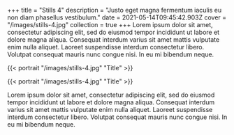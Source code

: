 +++
title = "Stills 4"
description = "Justo eget magna fermentum iaculis eu non diam phasellus vestibulum."
date = 2021-05-14T09:45:42.903Z
cover = "/images/stills-4.jpg"
collection = true
+++
Lorem ipsum dolor sit amet, consectetur adipiscing elit, sed do eiusmod tempor incididunt ut labore et dolore magna aliqua. Consequat interdum varius sit amet mattis vulputate enim nulla aliquet. Laoreet suspendisse interdum consectetur libero. Volutpat consequat mauris nunc congue nisi. In eu mi bibendum neque.

{{< portrait "/images/stills-4.jpg" "Title" >}}

{{< portrait "/images/stills-4.jpg" "Title" >}}

Lorem ipsum dolor sit amet, consectetur adipiscing elit, sed do eiusmod tempor incididunt ut labore et dolore magna aliqua. Consequat interdum varius sit amet mattis vulputate enim nulla aliquet. Laoreet suspendisse interdum consectetur libero. Volutpat consequat mauris nunc congue nisi. In eu mi bibendum neque.